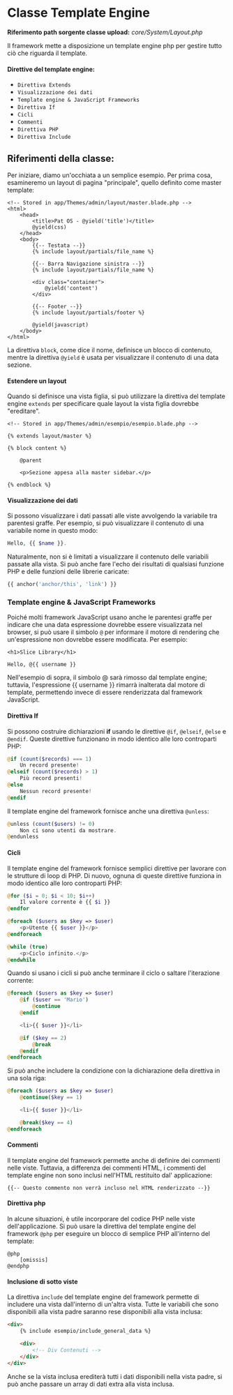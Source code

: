 # Classe Template Engine

**Riferimento path sorgente classe upload:** *core/System/Layout.php*



Il framework mette a disposizione un template engine php per gestire tutto ciò che riguarda il template.



#### Direttive del template engine:

- `Direttiva Extends`
- `Visualizzazione dei dati`
- `Template engine & JavaScript Frameworks`
- `Direttiva If`
- `Cicli`
- `Commenti`
- `Direttiva PHP`
- `Direttiva Include`



## Riferimenti della classe:

Per iniziare, diamo un'occhiata a un semplice esempio. Per prima cosa, esamineremo un layout di pagina "principale", quello definito come master template:

```php+HTML
<!-- Stored in app/Themes/admin/layout/master.blade.php -->
<html>
    <head>
        <title>Pat OS - @yield('title')</title>
        @yield(css)
    </head>
    <body>
        {{-- Testata --}}
    	{% include layout/partials/file_name %}
    	
    	{{-- Barra Navigazione sinistra --}}
    	{% include layout/partials/file_name %}

        <div class="container">
            @yield('content')
        </div>
        
        {{-- Footer --}}
    	{% include layout/partials/footer %}
        
        @yield(javascript)
    </body>
</html>
```

La direttiva `block`, come dice il nome, definisce un blocco di contenuto, mentre la direttiva `@yield` è usata per visualizzare il contenuto di una data sezione.

#### Estendere un layout

Quando si definisce una vista figlia, si può utilizzare la direttiva del template engine `extends` per specificare quale layout la vista figlia dovrebbe "ereditare".

```
<!-- Stored in app/Themes/admin/esempio/esempio.blade.php -->

{% extends layout/master %}

{% block content %}

    @parent

    <p>Sezione appesa alla master sidebar.</p>
    
{% endblock %}

```



#### Visualizzazione dei dati

Si possono visualizzare i dati passati alle viste avvolgendo la variabile tra parentesi graffe. Per esempio, si può visualizzare il contenuto di una variabile nome in questo modo:

```php
Hello, {{ $name }}.
```

Naturalmente, non si è limitati a visualizzare il contenuto delle variabili passate alla vista. Si può anche fare l'echo dei risultati di qualsiasi funzione PHP e delle funzioni delle librerie caricate:

```php
{{ anchor('anchor/this', 'link') }}
```



### Template engine & JavaScript Frameworks

Poiché molti framework JavaScript usano anche le parentesi graffe per indicare che una data espressione dovrebbe essere visualizzata nel browser, si può usare il simbolo `@` per informare il motore di rendering  che un'espressione non dovrebbe essere modificata. Per esempio:

```php+HTML
<h1>Slice Library</h1>

Hello, @{{ username }}
```

Nell'esempio di sopra, il simbolo @ sarà rimosso dal template engine; tuttavia, l'espressione {{ username }} rimarrà inalterata dal motore di template, permettendo invece di essere renderizzata dal framework JavaScript.



#### Direttiva If

Si possono costruire dichiarazioni **if** usando le direttive `@if`, `@elseif`, `@else` e `@endif`. Queste direttive funzionano in modo identico alle loro controparti PHP:

```php
@if (count($records) === 1)
    Un record presente!
@elseif (count($records) > 1)
    Più record presenti!
@else
    Nessun record presente!
@endif
```

Il template engine del framework fornisce anche una direttiva `@unless`:

```php
@unless (count($users) != 0)
    Non ci sono utenti da mostrare.
@endunless
```



#### Cicli

Il template engine del framework fornisce semplici direttive per lavorare con le strutture di loop di PHP. Di nuovo, ognuna di queste direttive funziona in modo identico alle loro controparti PHP:

```php
@for ($i = 0; $i < 10; $i++)
    Il valore corrente è {{ $i }}
@endfor

@foreach ($users as $key => $user)
    <p>Utente {{ $user }}</p>
@endforeach

@while (true)
    <p>Ciclo infinito.</p>
@endwhile
```

Quando si usano i cicli si può anche terminare il ciclo o saltare l'iterazione corrente:

```php
@foreach ($users as $key => $user)
    @if ($user == 'Mario')
        @continue
    @endif

    <li>{{ $user }}</li>

    @if ($key == 2)
        @break
    @endif
@endforeach
```

Si può anche includere la condizione con la dichiarazione della direttiva in una sola riga:

```php
@foreach ($users as $key => $user)
    @continue($key == 1)

    <li>{{ $user }}</li>

    @break($key == 4)
@endforeach
```



#### Commenti

Il template engine del framework permette anche di definire dei commenti nelle viste. Tuttavia, a differenza dei commenti HTML, i commenti del template engine non sono inclusi nell'HTML restituito dal' applicazione:

```php+HTML
{{-- Questo commento non verrà incluso nel HTML renderizzato --}}
```



#### Direttiva php

In alcune situazioni, è utile incorporare del codice PHP nelle viste dell'applicazione. Si può usare la direttiva del template engine del framework `@php` per eseguire un blocco di semplice PHP all'interno del template:

```php+HTML
@php
    [omissis]
@endphp
```



#### Inclusione di sotto viste

La direttiva `include` del template engine del framework permette di includere una vista dall'interno di un'altra vista. Tutte le variabili che sono disponibili alla vista padre saranno rese disponibili alla vista inclusa:

```html
<div>
    {% include esempio/include_general_data %}

    <div>
        <!-- Div Contenuti -->
    </div>
</div>
```

Anche se la vista inclusa erediterà tutti i dati disponibili nella vista padre, si può anche passare un array di dati extra alla vista inclusa.

